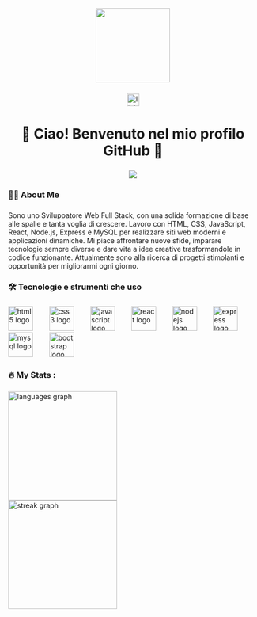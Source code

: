 <div align="center">
  <img height="150" src="https://media2.giphy.com/media/v1.Y2lkPTc5MGI3NjExcGh0bWszdmw2czA4amsxOG9wNjNsOW1jaWtkN3g0cG16cWdxZzF1dyZlcD12MV9pbnRlcm5hbF9naWZfYnlfaWQmY3Q9cw/Ll22OhMLAlVDb8UQWe/giphy.gif"  />
</div>

###

<div align="center">
  <a href="www.linkedin.com/in/omar-esposito-1544a6270" target="_blank">
    <img src="https://img.shields.io/static/v1?message=LinkedIn&logo=linkedin&label=&color=0077B5&logoColor=white&labelColor=&style=for-the-badge" height="25" alt="linkedin logo"  />
  </a>
</div>

###

<h1 align="center">👋 Ciao! Benvenuto nel mio profilo GitHub 👋</h1>

###

<div align="center">
  <img src="https://visitor-badge.laobi.icu/badge?page_id=Omarespo-dev.Omarespo-dev&right_color=red"  />
</div>

###

<h3 align="left">👩‍💻  About Me</h3>

###

<p align="left">Sono uno Sviluppatore Web Full Stack, con una solida formazione di base alle spalle e tanta voglia di crescere. Lavoro con HTML, CSS, JavaScript, React, Node.js, Express e MySQL per realizzare siti web moderni e applicazioni dinamiche. Mi piace affrontare nuove sfide, imparare tecnologie sempre diverse e dare vita a idee creative trasformandole in codice funzionante. Attualmente sono alla ricerca di progetti stimolanti e opportunità per migliorarmi ogni giorno.</p>

###

<h3 align="left">🛠 Tecnologie e strumenti che uso</h3>

###

<div align="left">
  <img src="https://cdn.jsdelivr.net/gh/devicons/devicon/icons/html5/html5-original-wordmark.svg" height="50" alt="html5 logo"  />
  <img width="25" />
  <img src="https://cdn.jsdelivr.net/gh/devicons/devicon/icons/css3/css3-original-wordmark.svg" height="50" alt="css3 logo"  />
  <img width="25" />
  <img src="https://cdn.jsdelivr.net/gh/devicons/devicon/icons/javascript/javascript-plain.svg" height="50" alt="javascript logo"  />
  <img width="25" />
  <img src="https://cdn.jsdelivr.net/gh/devicons/devicon/icons/react/react-original-wordmark.svg" height="50" alt="react logo"  />
  <img width="25" />
  <img src="https://cdn.jsdelivr.net/gh/devicons/devicon/icons/nodejs/nodejs-original-wordmark.svg" height="50" alt="nodejs logo"  />
  <img width="25" />
  <img src="https://cdn.jsdelivr.net/gh/devicons/devicon/icons/express/express-original-wordmark.svg" height="50" alt="express logo"  />
  <img width="25" />
  <img src="https://cdn.jsdelivr.net/gh/devicons/devicon/icons/mysql/mysql-original.svg" height="50" alt="mysql logo"  />
  <img width="25" />
  <img src="https://cdn.jsdelivr.net/gh/devicons/devicon/icons/bootstrap/bootstrap-original.svg" height="50" alt="bootstrap logo"  />
</div>

###

<h3 align="left">🔥   My Stats :</h3>

###

<div align="left">
  <img src="https://github-readme-stats.vercel.app/api/top-langs?username=Omarespo-dev&locale=en&hide_title=false&layout=compact&card_width=320&langs_count=5&theme=dark&hide_border=true&order=2" height="220" alt="languages graph" /> <br>
  <img src="https://streak-stats.demolab.com?user=Omarespo-dev&locale=en&mode=daily&theme=dark&hide_border=true&border_radius=5&order=3" height="220" alt="streak graph"  />
</div>

###

